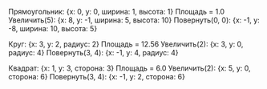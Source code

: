 Прямоугольник: {x: 0, y: 0, ширина: 1, высота: 1}
Площадь = 1.0
Увеличить(5): {x: 8, y: -1, ширина: 5, высота: 10}
Повернуть(0, 0): {x: -1, y: -8, ширина: 10, высота: 5}

Круг: {x: 3, y: 2, радиус: 2}
Площадь = 12.56
Увеличить(2): {x: 3, y: 0, радиус: 4}
Повернуть(3, 4): {x: -1, y: 4, радиус: 4}

Квадрат: {x: 1, y: 3, сторона: 3}
Площадь = 6.0
Увеличить(2): {x: 5, y: 0, сторона: 6}
Повернуть(3, 4): {x: -1, y: 2, сторона: 6}
